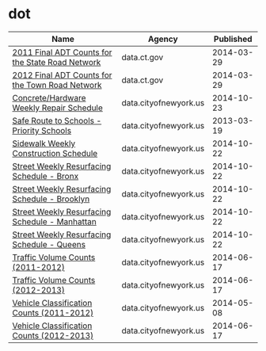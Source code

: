 # dot

Name | Agency | Published
---- | ---- | ---------
[2011 Final ADT Counts for the State Road Network](../datasets/25bh-kn7t.md) | data.ct.gov | 2014-03-29
[2012 Final ADT Counts for the Town Road Network](../datasets/6pv4-wi89.md) | data.ct.gov | 2014-03-29
[Concrete/Hardware Weekly Repair Schedule](../datasets/78sp-6jhj.md) | data.cityofnewyork.us | 2014-10-23
[Safe Route to Schools - Priority Schools](../datasets/pc34-d3sx.md) | data.cityofnewyork.us | 2013-03-19
[Sidewalk Weekly Construction Schedule](../datasets/r528-jcks.md) | data.cityofnewyork.us | 2014-10-22
[Street Weekly Resurfacing Schedule - Bronx](../datasets/7299-2etw.md) | data.cityofnewyork.us | 2014-10-22
[Street Weekly Resurfacing Schedule - Brooklyn](../datasets/psmp-cmuu.md) | data.cityofnewyork.us | 2014-10-22
[Street Weekly Resurfacing Schedule - Manhattan](../datasets/9gzt-8w5q.md) | data.cityofnewyork.us | 2014-10-22
[Street Weekly Resurfacing Schedule - Queens](../datasets/nuxu-5fjs.md) | data.cityofnewyork.us | 2014-10-22
[Traffic Volume Counts (2011-2012)](../datasets/wng2-85mv.md) | data.cityofnewyork.us | 2014-06-17
[Traffic Volume Counts (2012-2013)](../datasets/p424-amsu.md) | data.cityofnewyork.us | 2014-06-17
[Vehicle Classification Counts (2011-2012)](../datasets/t9nw-j73k.md) | data.cityofnewyork.us | 2014-05-08
[Vehicle Classification Counts (2012-2013)](../datasets/ae5u-upr6.md) | data.cityofnewyork.us | 2014-06-17

